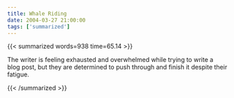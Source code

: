 ```yaml
---
title: Whale Riding
date: 2004-03-27 21:00:00
tags: ['summarized']
---
```


{{< summarized words=938 time=65.14 >}}

The writer is feeling exhausted and overwhelmed while trying to write a blog post, but they are determined to push through and finish it despite their fatigue.

{{< /summarized >}}